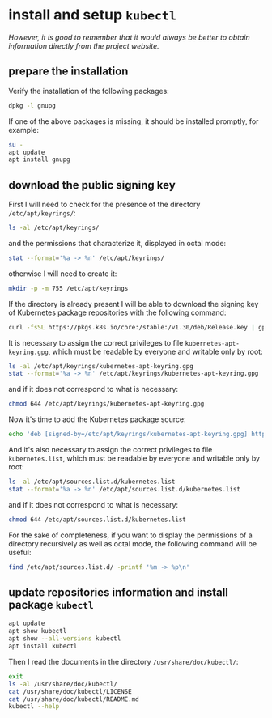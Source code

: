 # install and setup `kubectl`

*However, it is good to remember that it would always be better to obtain information directly from the project website.*

## prepare the installation

Verify the installation of the following packages:

```bash
dpkg -l gnupg
```

If one of the above packages is missing, it should be installed promptly, for example:

```bash
su -
apt update
apt install gnupg
```

## download the public signing key

First I will need to check for the presence of the directory `/etc/apt/keyrings/`:

```bash
ls -al /etc/apt/keyrings/
```

and the permissions that characterize it, displayed in octal mode:

```bash
stat --format='%a -> %n' /etc/apt/keyrings/
```

otherwise I will need to create it:

```bash
mkdir -p -m 755 /etc/apt/keyrings
```

If the directory is already present I will be able to download the signing key of Kubernetes package repositories with the following command:

```bash
curl -fsSL https://pkgs.k8s.io/core:/stable:/v1.30/deb/Release.key | gpg --dearmor -o /etc/apt/keyrings/kubernetes-apt-keyring.gpg
```

It is necessary to assign the correct privileges to file `kubernetes-apt-keyring.gpg`, which must be readable by everyone and writable only by root:

```bash
ls -al /etc/apt/keyrings/kubernetes-apt-keyring.gpg
stat --format='%a -> %n' /etc/apt/keyrings/kubernetes-apt-keyring.gpg
```

and if it does not correspond to what is necessary:

```bash
chmod 644 /etc/apt/keyrings/kubernetes-apt-keyring.gpg
```

Now it's time to add the Kubernetes package source:

```bash
echo 'deb [signed-by=/etc/apt/keyrings/kubernetes-apt-keyring.gpg] https://pkgs.k8s.io/core:/stable:/v1.30/deb/ /' | tee /etc/apt/sources.list.d/kubernetes.list
```

And it's also necessary to assign the correct privileges to file `kubernetes.list`, which must be readable by everyone and writable only by root:

```bash
ls -al /etc/apt/sources.list.d/kubernetes.list
stat --format='%a -> %n' /etc/apt/sources.list.d/kubernetes.list
```

and if it does not correspond to what is necessary:

```bash
chmod 644 /etc/apt/sources.list.d/kubernetes.list
```

For the sake of completeness, if you want to display the permissions of a directory recursively as well as octal mode, the following command will be useful:

```bash
find /etc/apt/sources.list.d/ -printf '%m -> %p\n'
```

## update repositories information and install package `kubectl`

```bash
apt update
apt show kubectl
apt show --all-versions kubectl
apt install kubectl
```

Then I read the documents in the directory `/usr/share/doc/kubectl/`:

```bash
exit
ls -al /usr/share/doc/kubectl/
cat /usr/share/doc/kubectl/LICENSE
cat /usr/share/doc/kubectl/README.md
kubectl --help
```
